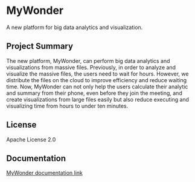 # MyWonder
A new platform for big data analytics and visualization. 

## Project Summary
The new platform, MyWonder, can perform big data analytics and visualizations from massive files. Previously, in order to analyze and visualize the massive files, the users need to wait for hours. However, we distribute the files on the cloud to improve efficiency and reduce waiting time. Now, MyWonder can not only help the users calculate their analytic and summary from their phone, even before they join the meeting, and create visualizations from large files easily but also reduce executing and visualizing time from hours to under ten minutes. 

## License
Apache License 2.0

## Documentation
[MyWonder documentation link](https://joykuan.github.io/MyWonder/)
